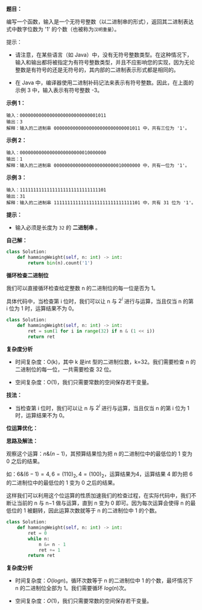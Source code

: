 **题目：**

编写一个函数，输入是一个无符号整数（以二进制串的形式），返回其二进制表达式中数字位数为 '1' 的个数（也被称为`汉明重量`）。

 

提示：

- 请注意，在某些语言（如 Java）中，没有无符号整数类型。在这种情况下，输入和输出都将被指定为有符号整数类型，并且不应影响您的实现，因为无论整数是有符号的还是无符号的，其内部的二进制表示形式都是相同的。

- 在 Java 中，编译器使用二进制补码记法来表示有符号整数。因此，在上面的 示例 3 中，输入表示有符号整数 -3。

**示例 1：**

```
输入：00000000000000000000000000001011
输出：3
解释：输入的二进制串 00000000000000000000000000001011 中，共有三位为 '1'。
```

**示例 2：**

```
输入：00000000000000000000000010000000
输出：1
解释：输入的二进制串 00000000000000000000000010000000 中，共有一位为 '1'。
```

**示例 3：**

```
输入：11111111111111111111111111111101
输出：31
解释：输入的二进制串 11111111111111111111111111111101 中，共有 31 位为 '1'。
```

**提示：**

- 输入必须是长度为 `32` 的 **二进制串** 。



**自己解：**

```python
class Solution:
    def hammingWeight(self, n: int) -> int:
        return bin(n).count('1')
```





**循环检查二进制位**

我们可以直接循环检查给定整数 n 的二进制位的每一位是否为 1。

具体代码中，当检查第 i 位时，我们可以让 n 与 $2^i$ 进行与运算，当且仅当 n 的第 i 位为 1 时，运算结果不为 0。

```python
class Solution:
    def hammingWeight(self, n: int) -> int:
        ret = sum(1 for i in range(32) if n & (1 << i)) 
        return ret
```

**复杂度分析**

- 时间复杂度：O(k)，其中 k 是int 型的二进制位数，k=32。我们需要检查 n 的二进制位的每一位，一共需要检查 32 位。

- 空间复杂度：O(1)，我们只需要常数的空间保存若干变量。



**技法：**

- 当检查第 i 位时，我们可以让 n 与 $2^i$ 进行与运算，当且仅当 n 的第 i 位为 1 时，运算结果不为 0。	





**位运算优化：**

**思路及解法：**

观察这个运算：$n \& (n-1)$，其预算结果恰为把 n 的二进制位中的最低位的 1 变为 0 之后的结果。

如：$6\& (6-1)=4, 6=(110)_2, 4=(100)_2$，运算结果为4，运算结果 4 即为把 6 的二进制位中的最低位的 1 变为 0 之后的结果。

这样我们可以利用这个位运算的性质加速我们的检查过程，在实际代码中，我们不断让当前的 n 与 n−1 做与运算，直到 n 变为 0 即可。因为每次运算会使得 n 的最低位的 1 被翻转，因此运算次数就等于 n 的二进制位中 1 的个数。

```python
class Solution:
    def hammingWeight(self, n: int) -> int:
        ret = 0
        while n:
            n &= n - 1
            ret += 1
        return ret
```

**复杂度分析**

- 时间复杂度：$O(log n)$。循环次数等于 n 的二进制位中 1 的个数，最坏情况下 n 的二进制位全部为 1。我们需要循环 $log(n)$次。

- 空间复杂度：$O(1)$，我们只需要常数的空间保存若干变量。



